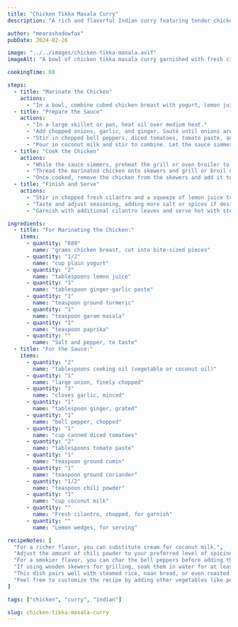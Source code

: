 ```yaml
---
title: "Chicken Tikka Masala Curry"
description: "A rich and flavorful Indian curry featuring tender chicken tikka pieces in a creamy tomato-based sauce infused with aromatic herbs and peppers."

author: "mearashadowfax"
pubDate: 2024-02-26

image: "../../images/chicken-tikka-masala.avif"
imageAlt: "A bowl of chicken tikka masala curry garnished with fresh cilantro"

cookingTime: 60

steps:
  - title: "Marinate the Chicken"
    actions:
      - "In a bowl, combine cubed chicken breast with yogurt, lemon juice, ginger-garlic paste, turmeric, garam masala, paprika, salt, and pepper. Mix well to coat the chicken evenly. Cover and refrigerate for at least 30 minutes, or ideally overnight for maximum flavor."
  - title: "Prepare the Sauce"
    actions:
      - "In a large skillet or pan, heat oil over medium heat."
      - "Add chopped onions, garlic, and ginger. Sauté until onions are soft and translucent."
      - "Stir in chopped bell peppers, diced tomatoes, tomato paste, and a blend of ground cumin, coriander, and chili powder. Cook for another 5-7 minutes, until the peppers are tender."
      - "Pour in coconut milk and stir to combine. Let the sauce simmer gently for 10-15 minutes, allowing the flavors to meld together."
  - title: "Cook the Chicken"
    actions:
      - "While the sauce simmers, preheat the grill or oven broiler to high heat."
      - "Thread the marinated chicken onto skewers and grill or broil until cooked through and slightly charred, about 10-12 minutes, turning occasionally. Alternatively, you can cook the chicken in a hot skillet on the stove."
      - "Once cooked, remove the chicken from the skewers and add it to the simmering sauce. Let it simmer together for an additional 5-10 minutes to allow the flavors to meld."
  - title: "Finish and Serve"
    actions:
      - "Stir in chopped fresh cilantro and a squeeze of lemon juice to the curry."
      - "Taste and adjust seasoning, adding more salt or spices if desired."
      - "Garnish with additional cilantro leaves and serve hot with steamed basmati rice or warm naan bread."

ingredients:
  - title: "For Marinating the Chicken:"
    items:
      - quantity: "680"
        name: "grams chicken breast, cut into bite-sized pieces"
      - quantity: "1/2"
        name: "cup plain yogurt"
      - quantity: "2"
        name: "tablespoons lemon juice"
      - quantity: "1"
        name: "tablespoon ginger-garlic paste"
      - quantity: "1"
        name: "teaspoon ground turmeric"
      - quantity: "1"
        name: "teaspoon garam masala"
      - quantity: "1"
        name: "teaspoon paprika"
      - quantity: ""
        name: "Salt and pepper, to taste"
  - title: "For the Sauce:"
    items:
      - quantity: "2"
        name: "tablespoons cooking oil (vegetable or coconut oil)"
      - quantity: "1"
        name: "large onion, finely chopped"
      - quantity: "3"
        name: "cloves garlic, minced"
      - quantity: "1"
        name: "tablespoon ginger, grated"
      - quantity: "1"
        name: "bell pepper, chopped"
      - quantity: "1"
        name: "cup canned diced tomatoes"
      - quantity: "2"
        name: "tablespoons tomato paste"
      - quantity: "1"
        name: "teaspoon ground cumin"
      - quantity: "1"
        name: "teaspoon ground coriander"
      - quantity: "1/2"
        name: "teaspoon chili powder"
      - quantity: "1"
        name: "cup coconut milk"
      - quantity: ""
        name: "Fresh cilantro, chopped, for garnish"
      - quantity: ""
        name: "Lemon wedges, for serving"

recipeNotes: [
  "For a richer flavor, you can substitute cream for coconut milk.",
  "Adjust the amount of chili powder to your preferred level of spiciness.",
  "For a smokier flavor, you can char the bell peppers before adding them to the sauce.",
  "If using wooden skewers for grilling, soak them in water for at least 30 minutes before threading the chicken onto them to prevent burning.",
  "This dish pairs well with steamed rice, naan bread, or even roasted vegetables.",
  "Feel free to customize the recipe by adding other vegetables like peas, carrots, or potatoes."
]

tags: ["chicken", "curry", "indian"]

slug: chicken-tikka-masala-curry
---
```

